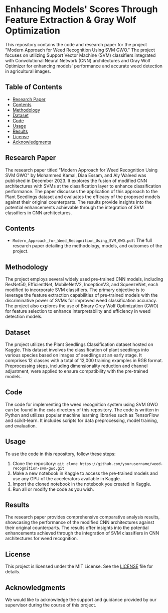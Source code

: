# Enhancing Models' Scores Through Feature Extraction & Gray Wolf Optimization

This repository contains the code and research paper for the project "Modern Approach for Weed Recognition Using SVM GWO." The project focuses on utilizing Support Vector Machine (SVM) classifiers integrated with Convolutional Neural Network (CNN) architectures and Gray Wolf Optimizer for enhancing models' performance and accurate weed detection in agricultural images.

## Table of Contents

- [Research Paper](#research-paper)
- [Contents](#contents)
- [Methodology](#methodology)
- [Dataset](#dataset)
- [Code](#code)
- [Usage](#usage)
- [Results](#results)
- [License](#license)
- [Acknowledgments](#acknowledgments)

## Research Paper

The research paper titled "Modern Approach for Weed Recognition Using SVM GWO" by Mohammed Kamal, Diaa Essam, and Aly Waleed was published in December 2023. It explores the fusion of modified CNN architectures with SVMs at the classification layer to enhance classification performance. The paper discusses the application of this approach to the Plant Seedlings dataset and evaluates the efficacy of the proposed models against their original counterparts. The results provide insights into the potential enhancements achievable through the integration of SVM classifiers in CNN architectures.

## Contents

- `Modern_Approach_for_Weed_Recognition_Using_SVM_GWO.pdf`: The full research paper detailing the methodology, models, and outcomes of the project.

## Methodology

The project employs several widely used pre-trained CNN models, including ResNet50, EfficientNet, MobileNetV2, InceptionV3, and SqueezeNet, each modified to incorporate SVM classifiers. The primary objective is to leverage the feature extraction capabilities of pre-trained models with the discriminative power of SVMs for improved weed classification accuracy. The project also explores the use of Binary Grey Wolf Optimization (GWO) for feature selection to enhance interpretability and efficiency in weed detection models.

## Dataset

The project utilizes the Plant Seedlings Classification dataset hosted on Kaggle. This dataset involves the classification of plant seedlings into various species based on images of seedlings at an early stage. It comprises 12 classes with a total of 12,000 training examples in RGB format. Preprocessing steps, including dimensionality reduction and channel adjustment, were applied to ensure compatibility with the pre-trained models.

## Code

The code for implementing the weed recognition system using SVM GWO can be found in the `code` directory of this repository. The code is written in Python and utilizes popular machine learning libraries such as TensorFlow and scikit-learn. It includes scripts for data preprocessing, model training, and evaluation.

## Usage

To use the code in this repository, follow these steps:

1. Clone the repository: `git clone https://github.com/yourusername/weed-recognition-svm-gwo.git`
2. Make a new notebook in Kaggle to access the pre-trained models and use any GPU of the accelerators available in Kaggle.
3. Import the cloned notebook in the notebook you created in Kaggle.
4. Run all or modify the code as you wish.

## Results

The research paper provides comprehensive comparative analysis results, showcasing the performance of the modified CNN architectures against their original counterparts. The results offer insights into the potential enhancements achieved through the integration of SVM classifiers in CNN architectures for weed recognition.

## License

This project is licensed under the MIT License. See the [LICENSE](LICENSE) file for details.

## Acknowledgments

We would like to acknowledge the support and guidance provided by our supervisor during the course of this project.
